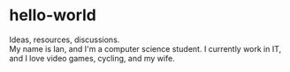 # hello-world
Ideas, resources, discussions.<br>
My name is Ian, and I'm a computer science student. I currently work in IT, and I love video games, cycling, and my wife.
